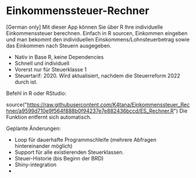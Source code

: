 # Einkommenssteuer-Rechner
[German only] Mit dieser App können Sie über R Ihre individuelle Einkommenssteuer berechnen. Einfach in R sourcen, Einkommen eingeben und man bekommt den individuellen Einskommens/Lohnsteuerbetrag sowie das Einkommen nach Steuern ausgegeben.

- Nativ in Base R, keine Dependencies
- Schnell und individuell
- Vorerst nur für Steuerklasse 1
- Steuertarif: 2020. Wird aktualisiert, nachdem die Steuerreform 2022 durch ist.

Befehl in R oder RStudio:

source("https://raw.githubusercontent.com/K4tana/Einkommenssteuer_Rechner/a9599d710e9f564f888b0f94237e7e882436bccd/ES_Rechner.R") 
Die Funktion entfernt sich automatisch. 

Geplante Änderungen: 
- Loop für dauerhafte Programmschleife (mehrere Abfragen hintereinander möglich)
- Support für alle existierenden Steuerklassen.
- Steuer-Historie (bis Beginn der BRD)
- Shiny-integration
- 

